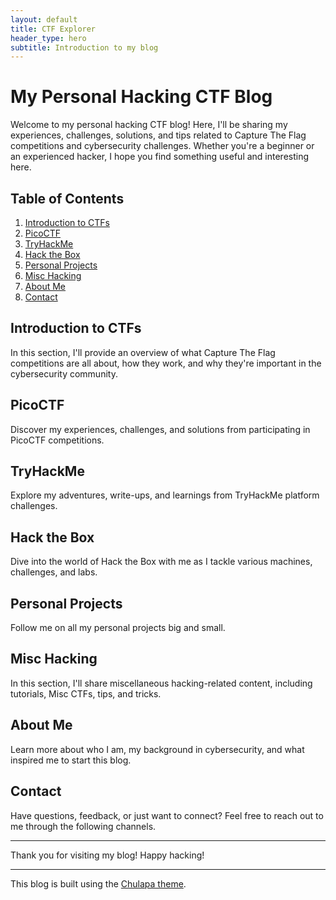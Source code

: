 ```yaml
---
layout: default
title: CTF Explorer
header_type: hero
subtitle: Introduction to my blog
---
```


# My Personal Hacking CTF Blog

Welcome to my personal hacking CTF blog! Here, I'll be sharing my experiences, challenges, solutions, and tips related to Capture The Flag competitions and cybersecurity challenges. Whether you're a beginner or an experienced hacker, I hope you find something useful and interesting here.

## Table of Contents

1. [Introduction to CTFs](#introduction-to-ctfs)
2. [PicoCTF](#picoctf)
3. [TryHackMe](#tryhackme)
4. [Hack the Box](#hack-the-box)
5. [Personal Projects](#personal-projects)
6. [Misc Hacking](#misc-hacking)
7. [About Me](#about-me)
8. [Contact](#contact)


## Introduction to CTFs

In this section, I'll provide an overview of what Capture The Flag competitions are all about, how they work, and why they're important in the cybersecurity community.


## PicoCTF

Discover my experiences, challenges, and solutions from participating in PicoCTF competitions.


## TryHackMe

Explore my adventures, write-ups, and learnings from TryHackMe platform challenges.


## Hack the Box

Dive into the world of Hack the Box with me as I tackle various machines, challenges, and labs.


## Personal Projects

Follow me on all my personal projects big and small.


## Misc Hacking

In this section, I'll share miscellaneous hacking-related content, including tutorials, Misc CTFs, tips, and tricks.


## About Me

Learn more about who I am, my background in cybersecurity, and what inspired me to start this blog.


## Contact

Have questions, feedback, or just want to connect? Feel free to reach out to me through the following channels.

---

Thank you for visiting my blog! Happy hacking!

---

This blog is built using the [Chulapa theme](https://github.com/dieghernan/chulapa).
